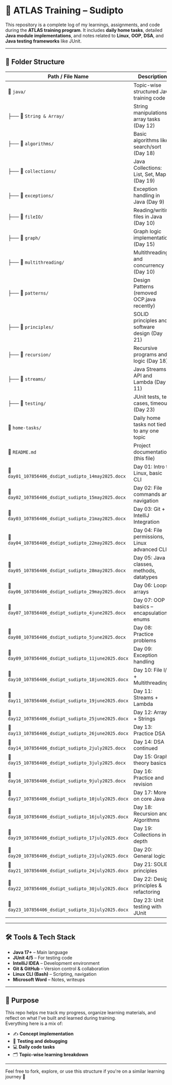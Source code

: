 # 🧠 ATLAS Training – Sudipto

This repository is a complete log of my learnings, assignments, and code during the **ATLAS training program**. It includes **daily home tasks**, detailed **Java module implementations**, and notes related to **Linux**, **OOP**, **DSA**, and **Java testing frameworks** like JUnit.

---

## 📂 Folder Structure

| Path / File Name                                        | Description                                        |
|--------------------------------------------------------|----------------------------------------------------|
| 📁 `java/`                                              | Topic-wise structured Java training code           |
| ├── 📁 `String & Array/`                                | String manipulations, array tasks (Day 12)         |
| ├── 📁 `algorithms/`                                    | Basic algorithms like search/sort (Day 18)         |
| ├── 📁 `collections/`                                   | Java Collections: List, Set, Map (Day 19)          |
| ├── 📁 `exceptions/`                                    | Exception handling in Java (Day 9)                 |
| ├── 📁 `fileIO/`                                        | Reading/writing files in Java (Day 10)             |
| ├── 📁 `graph/`                                         | Graph logic implementation (Day 15)                |
| ├── 📁 `multithreading/`                                | Multithreading and concurrency (Day 10)            |
| ├── 📁 `patterns/`                                      | Design Patterns (removed OCP.java recently)        |
| ├── 📁 `principles/`                                    | SOLID principles and software design (Day 21)      |
| ├── 📁 `recursion/`                                     | Recursive programs and logic (Day 18)              |
| ├── 📁 `streams/`                                       | Java Streams API and Lambda (Day 11)               |
| ├── 📁 `testing/`                                       | JUnit tests, test cases, timeouts (Day 23)         |
| 📁 `home-tasks/`                                        | Daily home tasks not tied to any one topic         |
| 📄 `README.md`                                          | Project documentation (this file)                  |
| 📄 `day01_107856406_dsdipt_sudipto_14may2025.docx`      | Day 01: Intro to Linux, basic CLI                  |
| 📄 `day02_107856406_dsdipt_sudipto_15may2025.docx`      | Day 02: File commands and navigation               |
| 📄 `day03_107856406_dsdipt_sudipto_21may2025.docx`      | Day 03: Git + IntelliJ Integration                 |
| 📄 `day04_107856406_dsdipt_sudipto_22may2025.docx`      | Day 04: File permissions, Linux advanced CLI       |
| 📄 `day05_107856406_dsdipt_sudipto_28may2025.docx`      | Day 05: Java classes, methods, datatypes           |
| 📄 `day06_107856406_dsdipt_sudipto_29may2025.docx`      | Day 06: Loops, arrays                              |
| 📄 `day07_107856406_dsdipt_sudipto_4june2025.docx`      | Day 07: OOP basics – encapsulation, enums          |
| 📄 `day08_107856406_dsdipt_sudipto_5june2025.docx`      | Day 08: Practice problems                          |
| 📄 `day09_107856406_dsdipt_sudipto_11june2025.docx`     | Day 09: Exception handling                         |
| 📄 `day10_107856406_dsdipt_sudipto_18june2025.docx`     | Day 10: File I/O + Multithreading                  |
| 📄 `day11_107856406_dsdipt_sudipto_19june2025.docx`     | Day 11: Streams + Lambda                           |
| 📄 `day12_107856406_dsdipt_sudipto_25june2025.docx`     | Day 12: Arrays + Strings                           |
| 📄 `day13_107856406_dsdipt_sudipto_26june2025.docx`     | Day 13: Practice DSA                               |
| 📄 `day14_107856406_dsdipt_sudipto_2july2025.docx`      | Day 14: DSA continued                              |
| 📄 `day15_107856406_dsdipt_sudipto_3july2025.docx`      | Day 15: Graph theory basics                        |
| 📄 `day16_107856406_dsdipt_sudipto_9july2025.docx`      | Day 16: Practice and revision                      |
| 📄 `day17_107856406_dsdipt_sudipto_10july2025.docx`     | Day 17: More on core Java                          |
| 📄 `day18_107856406_dsdipt_sudipto_16july2025.docx`     | Day 18: Recursion and Algorithms                   |
| 📄 `day19_107856406_dsdipt_sudipto_17july2025.docx`     | Day 19: Collections in depth                       |
| 📄 `day20_107856406_dsdipt_sudipto_23july2025.docx`     | Day 20: General logic                              |
| 📄 `day21_107856406_dsdipt_sudipto_24july2025.docx`     | Day 21: SOLID principles                           |
| 📄 `day22_107856406_dsdipt_sudipto_30july2025.docx`     | Day 22: Design principles & refactoring            |
| 📄 `day23_107856406_dsdipt_sudipto_31july2025.docx`     | Day 23: Unit testing with JUnit                    |

---

## 🛠️ Tools & Tech Stack

- **Java 17+** – Main language
- **JUnit 4/5** – For testing code
- **IntelliJ IDEA** – Development environment
- **Git & GitHub** – Version control & collaboration
- **Linux CLI (Bash)** – Scripting, navigation
- **Microsoft Word** – Notes, writeups

---

## 🧠 Purpose

This repo helps me track my progress, organize learning materials, and reflect on what I've built and learned during training.  
Everything here is a mix of:

- ✍️ **Concept implementation**
- 🧪 **Testing and debugging**
- 💻 **Daily code tasks**
- 🗂️ **Topic-wise learning breakdown**

---

Feel free to fork, explore, or use this structure if you're on a similar learning journey 🚀
